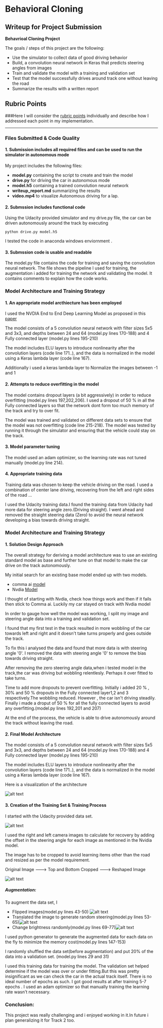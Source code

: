 # **Behavioral Cloning** 

## Writeup for Project Submission

**Behavrioal Cloning Project**

The goals / steps of this project are the following:

* Use the simulator to collect data of good driving behavior
* Build, a convolution neural network in Keras that predicts steering angles from images
* Train and validate the model with a training and validation set
* Test that the model successfully drives around track one without leaving the road
* Summarize the results with a written report


[//]: # "Image References"

[image3]: ./writeup/randombrightness.png "Brigntness Image"
[image4]: ./writeup/randomTranslation.png "randomTranslation Image"
[image7]: ./writeup/flipped.png "Flipped Image"
[image8]: ./writeup/cnn-architecture-624x890.png "Architecture Image"
[image9]: ./writeup/original.png "Sample Image"
[image10]: ./writeup/CroppingandResizing.png "cropping&Resizing Image"

## Rubric Points
###Here I will consider the [rubric points](https://review.udacity.com/#!/rubrics/432/view) individually and describe how I addressed each point in my implementation.  

---
### Files Submitted & Code Quality

#### 1. Submission includes all required files and can be used to run the simulator in autonomous mode

My project includes the following files:

* **model.py** containing the script to create and train the model
* **drive.py** for driving the car in autonomous mode
* **model.h5** containing a trained convolution neural network 
* **writeup_report.md** summarizing the results
* **video.mp4** to visualize Autonomous driving for a lap.

#### 2. Submssion includes functional code
Using the Udacity provided simulator and my drive.py file, the car can be driven autonomously around the track by executing
```
python drive.py model.h5
```
I tested the code in anaconda windows enviornment .
#### 3. Submssion code is usable and readable

The model.py file contains the code for training and saving the convolution neural network. The file shows the pipeline I used for training, the augmentation i added for training the network and validating the model. It contains comments to explain how the code works.

### Model Architecture and Training Strategy

#### 1. An appropriate model arcthiecture has been employed

I used the NVDIA End to End Deep Learning Model as proposed in this [paper](https://devblogs.nvidia.com/parallelforall/deep-learning-self-driving-cars/)

The  model consists of a 5 convolution neural network with filter sizes 5x5 and 3x3, and depths between 24 and 64 (model.py lines 170-188) and 4 Fully connected layer (model.py lines 195-210)

The model includes ELU layers to introduce nonlinearity after the convolution layers (code line 171..), and the data is normalized in the model using a Keras lambda layer (code line 167).

Additionally i used a keras lambda layer to Normalize the images between -1 and 1



#### 2. Attempts to reduce overfitting in the model

The model contains dropout layers (a bit aggressively)  in order to reduce overfitting (model.py lines 197,202,206).
I used a dropout of 50 % in all the Fully connected layers so that the network dont form too much memory of the track and try to over fit. 

The model was trained and validated on different data sets to ensure that the model was not overfitting (code line 215-218). The model was tested by running it through the simulator and ensuring that the vehicle could stay on the track.

#### 3. Model parameter tuning

The model used an adam optimizer, so the learning rate was not tuned manually (model.py line 214).

#### 4. Appropriate training data

Training data was chosen to keep the vehicle driving on the road. I used a combination of center lane driving, recovering from the left and right sides of the road ... 

I used the Udacity training data.I found the training data from Udacity had more data for steering angle zero.(Driving straight). I went ahead and removed the straight steering data (Zero) to avoid the neural network developing a bias towards driving straight.

### Model Architecture and Training Strategy

#### 1. Solution Design Approach

The overall strategy for deriving a model architecture was to use an existing  standard model as base and further tune on that model to make the car drive on the track autonomously.

My initial search for an existing base model ended up with two models.

* comma ai [model](https://github.com/commaai/research/blob/master/train_steering_model.py)
* Nvdia [Model](https://devblogs.nvidia.com/parallelforall/deep-learning-self-driving-cars/)

I thought of starting with Nvdia, check how things work and then if it fails then stick to Comma ai. Luckily my car stayed on track with Nvdia model 

In order to gauge how well the model was working, I split my image and steering angle data into a training and validation set. 

I found that my first test in the track resulted in more wobbling of the car towards left and right and it doesn't take turns properly and goes outside the track.

To fix this i analysed the data and found that more data is with steering angle '0'. I removed the data with steering angle '0' to remove the bias towards driving straight.

After removing the zero steering angle data,when i tested model in the track,the car was driving but wobbling relentlesly. Perhaps it over fitted to take turns.

Time to add more dropouts to prevent overfitting. Initially i added 20 % , 30% and 50 % dropouts in the Fully connected layer1,2 and 3 respectively.The wobbling reduced. However , the car isn't driving steadily. Finally i made a droput of 50 % for all the fully connected layers to avoid any overfitting.(model.py lines 192,201 and 207)

At the end of the process, the vehicle is able to drive autonomously around the track without leaving the road.

#### 2. Final Model Architecture

The  model consists of a 5 convolution neural network with filter sizes 5x5 and 3x3, and depths between 24 and 64 (model.py lines 170-188) and 4 Fully connected layer (model.py lines 195-210)

The model includes ELU layers to introduce nonlinearity after the convolution layers (code line 171..), and the data is normalized in the model using a Keras lambda layer (code line 167).

Here is a visualization of the architecture 


![alt text][image8]

#### 3. Creation of the Training Set & Training Process

I started with the Udacity provided data set.

![alt text][image9]

I used the right and left camera images to calculate for recovery by adding the offset in the steering angle for each image as mentioned in the Nvidia model.

The image has to be cropped to avoid learning items other than the road  and resized as per the model requirement.

Original Image    --->   Top and Bottom Cropped    --->    Reshaped Image

![alt text][image10]

##### Augmentation:

To augment the data set, I  

* Flipped images(model.py lines 43-50) ![alt text][image7]
* Translated the image to generate random steering(model.py lines 53-65)![alt text][image4]
* Change brightness randomly(model.py lines 69-77)![alt text][image3]


I used python generator to generate the augmented data for each data on the fly to minimize the memory cost(model.py lines 147-153)

I randomly shuffled the data set(before augmentation) and put 20% of the data into a validation set. (model.py lines 29 and 31)

I used this training data for training the model. The validation set helped determine if the model was over or under fitting.But this was pretty insignificant as we can check  the car in the actual track itself. There is no ideal number of epochs as such. I got good results at after training 5-7 epochs . I used an adam optimizer so that manually training the learning rate wasn't necessary.

### Conclusion:
This project was really challenging and i enjoyed working in it.In future i plan  generalizing it for Track 2 too.